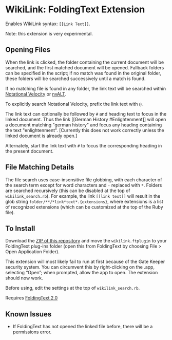 # WikiLink: FoldingText Extension

Enables WikiLink syntax: `[[Link Text]]`.

Note: this extension is very experimental.

## Opening Files

When the link is clicked, the folder containing the current document will be searched, and the first matched document will be opened. Fallback folders can be specified in the script; if no match was found in the original folder, these folders will be searched successively until a match is found.

If no matching file is found in any folder, the link text will be searched within [Notational Velocity](http://notational.net) or [nvALT](http://brettterpstra.com/projects/nvalt/).

To explicitly search Notational Velocity, prefix the link text with `@`.

The link text can optionally be followed by `#` and heading text to focus in the linked document. Thus the link [[German History #Enlightenment]] will open a document matching "german history" and focus any heading containing the text "enlightenment". [Currently this does not work correctly unless the linked document is already open.]

Alternately, start the link text with `#` to focus the corresponding heading in the present document.

## File Matching Details

The file search uses case-insensitive file globbing, with each character of the search term except for word characters and `-` replaced with `*`. Folders are searched recursively (this can be disabled at the top of `wikilink_search.rb`). For example, the link `[[link text]]` will result in the glob string `folder/**/*link*text*.{extensions}`, where extensions is a list of recognized extensions (which can be customized at the top of the Ruby file).

## To Install

Download the [ZIP of this repository](https://github.com/jamiekowalski/foldingtext-extra/archive/master.zip) and move the `wikilink.ftplugin` to your FoldingText plug-ins folder (open this from FoldingText by choosing File > Open Application Folder).

This extension will most likely fail to run at first because of the Gate Keeper security system. You can circumvent this by right-clicking on the .app, selecting “Open”; when prompted, allow the app to open. The extension should now work.

Before using, edit the settings at the top of `wikilink_search.rb`.

Requires [FoldingText 2.0](http://support.foldingtext.com/discussions/development-versions/)

## Known Issues

- If FoldingText has not opened the linked file before, there will be a permissions error.
